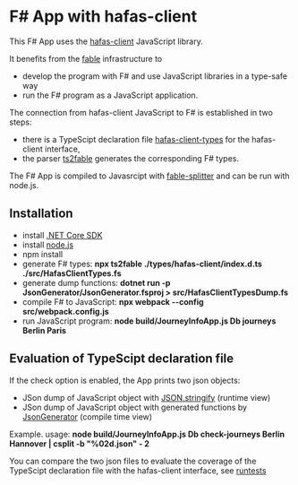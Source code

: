 # F# App with hafas-client

This F# App uses the [hafas-client](https://github.com/public-transport/hafas-client) JavaScript library.

It benefits from the [fable](https://fable.io/) infrastructure to

* develop the program with F# and use JavaScript libraries in a type-safe way  
* run the F# program as a JavaScript application.

The connection from hafas-client JavaScript to F# is established in two steps:

* there is a TypeScipt declaration file [hafas-client-types](https://github.com/DefinitelyTyped/DefinitelyTyped/blob/master/types/hafas-client/index.d.ts) for the hafas-client interface,
* the parser [ts2fable](https://www.npmjs.com/package/ts2fable) generates the corresponding F# types.

The F# App is compiled to Javasrcipt with [fable-splitter](https://www.npmjs.com/package/fable-splitter) and can be run with node.js.

## Installation

* install [.NET Core SDK](https://dotnet.microsoft.com/download)
* install [node.js](https://nodejs.org/en/)
* npm install
* generate F# types: **npx ts2fable ./types/hafas-client/index.d.ts ./src/HafasClientTypes.fs**
* generate dump functions: **dotnet run -p JsonGenerator/JsonGenerator.fsproj > src/HafasClientTypesDump.fs**
* compile F# to JavaScript: **npx webpack --config src/webpack.config.js**
* run JavaScript program: **node build/JourneyInfoApp.js Db journeys Berlin Paris**

## Evaluation of TypeScipt declaration file

If the check option is enabled, the App prints two json objects:

* JSon dump of JavaScript object with [JSON.stringify](https://developer.mozilla.org/de/docs/Web/JavaScript/Reference/Global_Objects/JSON/stringify) (runtime view)
* JSon dump of JavaScript object with generated functions by [JsonGenerator](./JsonGenerator) (compile time view)

Example. usage: **node build/JourneyInfoApp.js Db check-journeys Berlin Hannover | csplit -b "%02d.json" - 2**

You can compare the two json files to evaluate the coverage of the TypeScipt declaration file with the hafas-client interface,
see [runtests](./scripts/runtests)